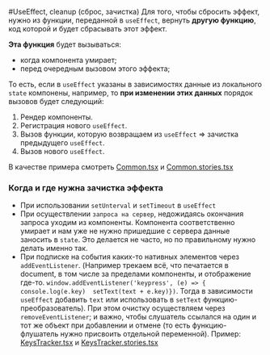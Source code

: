 #UseEffect, cleanup (сброс, зачистка)
 Для того, чтобы сбросить эффект, нужно из функции, переданной в `useEffect`, вернуть **другую функцию**, код которой и будет сбрасывать этот эффект.
 
 **Эта функция** будет вызываться:
  - когда компонента умирает;
  - перед очередным вызовом этого эффекта;
  
То есть, если в `useEffect` указаны в зависимостях данные из локального `state` компонены, например, то **при изменении этих данных** порядок вызовов будет следующий:

1. Рендер компоненты.
2. Регистрация нового `useEffect`.
3. Вызов функции, которую возвращаем из `useEffect` => зачистка предыдущего `useEffect`.
4. Вызов нового `useEffect`. 

В качестве примера смотреть [Common.tsx](./Common/Common.tsx) и [Common.stories.tsx](./Common/Common.stories.tsx)
  
### Когда и где нужна зачистка эффекта

- При использовании `setUnterval` и `setTimeout` в `useEffect`
- При осуществлении `запроса на сервер`, недожидаясь окончания запроса уходим из компоненты. Компонента соответственно умирает и нам уже не нужно пришедшие с сервера данные заносить в `state`. Это делается не часто, но по правильному нужно делать именно так.
- При подписке на события каких-то нативных элементов через `addEventListener`. (Например трекаем всё, что печатается в document, в том числе за пределами компоненты, и отображение где-то. 
`window.addEventListener('keypress', (e) => { console.log(e.key) 
 setText(text + e.key)})`. Тогда в зависимости `useEffect` добавить `text` или использовать в `setText` функцию-преобразователь). 
При этом очистку осуществляем через `removeEventListener`; и важно, чтобы слушатель ссылался на один и тот же объект при добавлении и отмене (то есть функцию-флушатель нужно присвоить отдельной переменной). Пример: [KeysTracker.tsx](./KeysTracker/KeysTracker.tsx) и [KeysTracker.stories.tsx](./KeysTracker/KeysTracker.stories.tsx)


  
 
